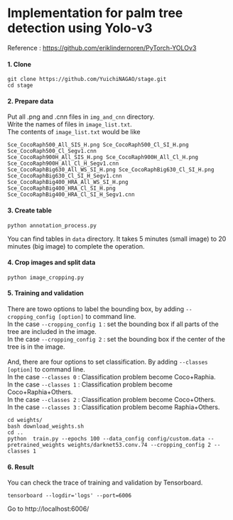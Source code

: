 # Implementation for palm tree detection using Yolo-v3 

Reference : https://github.com/eriklindernoren/PyTorch-YOLOv3
 
#### 1. Clone
 ```
 git clone https://github.com/YuichiNAGAO/stage.git
 cd stage
 ```

#### 2. Prepare data

Put all .png and .cnn files in `img_and_cnn` directory.  <br>
Write the names of files in `image_list.txt`. <br>
The contents of `image_list.txt` would be like
 ```
 Sce_CocoRaph500_All_SIS_H.png Sce_CocoRaph500_Cl_SI_H.png Sce_CocoRaph500_Cl_Segv1.cnn
Sce_CocoRaph900H_All_SIS_H.png Sce_CocoRaph900H_All_Cl_H.png Sce_CocoRaph900H_All_Cl_H_Segv1.cnn
Sce_CocoRaphBig630_All_WS_SI_H.png Sce_CocoRaphBig630_Cl_SI_H.png Sce_CocoRaphBig630_Cl_SI_H_Segv1.cnn
Sce_CocoRaphBig400_HRA_All_WS_SI_H.png Sce_CocoRaphBig400_HRA_Cl_SI_H.png Sce_CocoRaphBig400_HRA_Cl_SI_H_Segv1.cnn
 ```

#### 3. Create table
```
python annotation_process.py
```
You can find tables in `data` directory.
It takes 5 minutes (small image) to 20 minutes (big image) to complete the operation.

#### 4. Crop images and split data
```
python image_cropping.py
```
 
#### 5. Training and validation
There are towo options to label the bounding box, by adding `--cropping_config [option]` to command line.<br>
In the case `--cropping_config 1` : set the bounding box if all parts of the tree are included in the image. <br>
In the case `--cropping_config 2` : set the bounding box if the center of the tree is in the image.<br><br>
And, there are four options to set classification. By adding `--classes [option]` to command line.<br>
In the case `--classes 0` : Classification problem become Coco+Raphia.  <br>
In the case `--classes 1` : Classification problem become Coco+Raphia+Others.<br>
In the case `--classes 2` : Classification problem become Coco+Others. <br>
In the case `--classes 3` : Classification problem become Raphia+Others.<br>
```
cd weights/
bash download_weights.sh
cd ..
python  train.py --epochs 100 --data_config config/custom.data --pretrained_weights weights/darknet53.conv.74 --cropping_config 2 --classes 1
```

#### 6. Result
You can check the trace of training and validation by Tensorboard.
```
tensorboard --logdir='logs' --port=6006
```
Go to http://localhost:6006/
